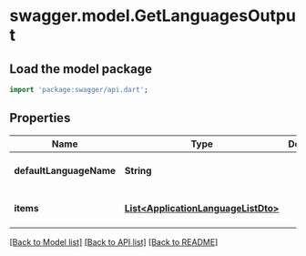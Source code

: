 # swagger.model.GetLanguagesOutput

## Load the model package
```dart
import 'package:swagger/api.dart';
```

## Properties
Name | Type | Description | Notes
------------ | ------------- | ------------- | -------------
**defaultLanguageName** | **String** |  | [optional] [default to null]
**items** | [**List&lt;ApplicationLanguageListDto&gt;**](ApplicationLanguageListDto.md) |  | [optional] [default to []]

[[Back to Model list]](../README.md#documentation-for-models) [[Back to API list]](../README.md#documentation-for-api-endpoints) [[Back to README]](../README.md)


